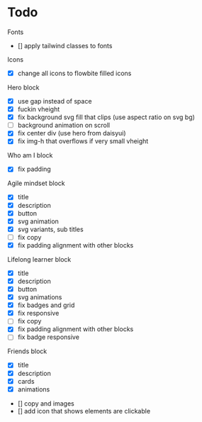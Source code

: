 # Todo

Fonts
- [] apply tailwind classes to fonts

Icons
- [x] change all icons to flowbite filled icons

Hero block
- [x] use gap instead of space
- [x] fuckin vheight
- [x] fix background svg fill that clips (use aspect ratio on svg bg)
- [ ] background animation on scroll
- [x] fix center div (use hero from daisyui)
- [x] fix img-h that overflows if very small vheight

Who am I block
- [x] fix padding

Agile mindset block
- [x] title
- [x] description
- [x] button
- [x] svg animation
- [x] svg variants, sub titles
- [ ] fix copy
- [x] fix padding alignment with other blocks

Lifelong learner block
- [x] title
- [x] description
- [x] button
- [x] svg animations
- [x] fix badges and grid
- [x] fix responsive
- [ ] fix copy
- [x] fix padding alignment with other blocks
- [ ] fix badge responsive

Friends block
- [x] title
- [x] description
- [x] cards
- [x] animations
- [] copy and images
- [] add icon that shows elements are clickable